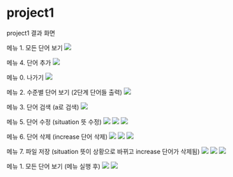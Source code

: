 # project1

project1 결과 화면


메뉴 1. 모든 단어 보기 
<img src="/screenshots/result1.PNG">

메뉴 4. 단어 추가 
<img src="/screenshots/result2.PNG">

메뉴 0. 나가기 
<img src="/screenshots/result3.PNG">


메뉴 2. 수준별 단어 보기 (2단계 단어들 출력) 
<img src="/screenshots/menu2_result.png">

메뉴 3. 단어 검색 (a로 검색) 
<img src="/screenshots/menu3_result.png">

메뉴 5. 단어 수정 (situation 뜻 수정)
<img src="/screenshots/menu5_result_1.png">
<img src="/screenshots/menu5_result_2.png">
<img src="/screenshots/menu5_result_3.png">

메뉴 6. 단어 삭제 (increase 단어 삭제)
<img src="/screenshots/menu6_result_1.png">
<img src="/screenshots/menu6_result_2.png">
<img src="/screenshots/menu6_result_3.png">

메뉴 7. 파일 저장 (situation 뜻이 상황으로 바뀌고 increase 단어가 삭제됨)
<img src="/screenshots/menu7_result.png">
<img src="/screenshots/menu7_result_2.png">
<img src="/screenshots/menu7_result_3.png">

메뉴 1. 모든 단어 보기 (메뉴 실행 후)
<img src="/screenshots/menu1_result.png">
<img src="/screenshots/menu1_result_2.png">
